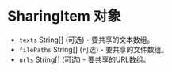 # SharingItem 对象

* `texts` String[] (可选) - 要共享的文本数组。
* `filePaths` String[] (可选) - 要共享的文件数组。
* `urls` String[] (可选) - 要共享的URL数组。
